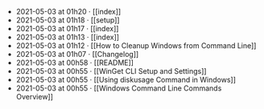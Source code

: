 - 2021-05-03 at 01h20 · [[index]]
- 2021-05-03 at 01h18 · [[setup]]
- 2021-05-03 at 01h17 · [[index]]
- 2021-05-03 at 01h13 · [[index]]
- 2021-05-03 at 01h12 · [[How to Cleanup Windows from Command Line]]
- 2021-05-03 at 01h07 · [[Changelog]]
- 2021-05-03 at 00h58 · [[README]]
- 2021-05-03 at 00h55 · [[WinGet CLI Setup and Settings]]
- 2021-05-03 at 00h55 · [[Using diskusage Command in Windows]]
- 2021-05-03 at 00h55 · [[Windows Command Line Commands Overview]]
